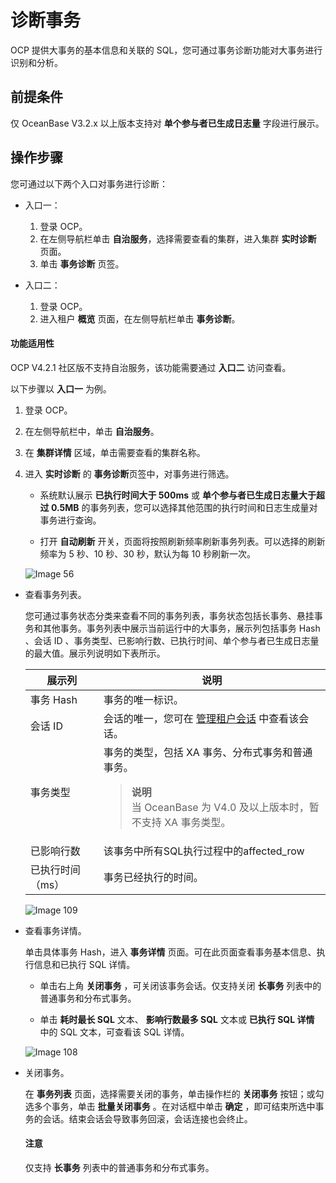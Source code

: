# 诊断事务

OCP 提供大事务的基本信息和关联的 SQL，您可通过事务诊断功能对大事务进行识别和分析。

## 前提条件

仅 OceanBase V3.2.x 以上版本支持对 **单个参与者已生成日志量** 字段进行展示。

## 操作步骤

您可通过以下两个入口对事务进行诊断：

* 入口一：

    1. 登录 OCP。
    2. 在左侧导航栏单击 **自治服务**，选择需要查看的集群，进入集群 **实时诊断** 页面。
    3. 单击 **事务诊断** 页签。

* 入口二：

    1. 登录 OCP。
    2. 进入租户 **概览** 页面，在左侧导航栏单击 **事务诊断**。

<main id="notice" type='notice'>
  <h4>功能适用性</h4>
  <p>OCP V4.2.1 社区版不支持自治服务，该功能需要通过 <b>入口二</b> 访问查看。</p>
</main>

以下步骤以 **入口一** 为例。

1. 登录 OCP。

2. 在左侧导航栏中，单击 **自治服务**。

3. 在 **集群详情** 区域，单击需要查看的集群名称。

4. 进入 **实时诊断** 的 **事务诊断**页签中，对事务进行筛选。

      * 系统默认展示 **已执行时间大于 500ms** 或 **单个参与者已生成日志量大于超过 0.5MB** 的事务列表，您可以选择其他范围的执行时间和日志生成量对事务进行查询。

      * 打开 **自动刷新** 开关，页面将按照刷新频率刷新事务列表。可以选择的刷新频率为 5 秒、10 秒、30 秒，默认为每 10 秒刷新一次。

    ![Image 56](https://obbusiness-private.oss-cn-shanghai.aliyuncs.com/doc/img/ocp/%E4%BA%8B%E5%8A%A1%E8%AF%8A%E6%96%AD.png)
  
* 查看事务列表。

  您可通过事务状态分类来查看不同的事务列表，事务状态包括长事务、悬挂事务和其他事务。事务列表中展示当前运行中的大事务，展示列包括事务 Hash 、会话 ID 、事务类型、已影响行数、已执行时间、单个参与者已生成日志量的最大值。展示列说明如下表所示。
  
  |    展示列    |                                   说明                                    |
  |-----------|-------------------------------------------------------------------------|
  | 事务 Hash   | 事务的唯一标识。                                                                |
  | 会话 ID     | 会话的唯一，您可在 [管理租户会话](../300.manage-session/100.manage-tenant-sessions.md) 中查看该会话。 |
  | 事务类型      | 事务的类型，包括 XA 事务、分布式事务和普通事务。<blockquote>**说明**</br>当 OceanBase 为 V4.0 及以上版本时，暂不支持 XA 事务类型。</blockquote>                                                |
  | 已影响行数     | 该事务中所有SQL执行过程中的affected_row                                             |
  | 已执行时间（ms） | 事务已经执行的时间。                                                              |

  ![Image 109](https://obbusiness-private.oss-cn-shanghai.aliyuncs.com/doc/img/ocp/%E4%BA%8B%E5%8A%A1%E5%88%97%E8%A1%A8.png)
  
* 查看事务详情。

  单击具体事务 Hash，进入 **事务详情** 页面。可在此页面查看事务基本信息、执行信息和已执行 SQL 详情。
  * 单击右上角 **关闭事务** ，可关闭该事务会话。仅支持关闭 **长事务** 列表中的普通事务和分布式事务。

  * 单击 **耗时最长 SQL** 文本、 **影响行数最多 SQL** 文本或 **已执行 SQL 详情** 中的 SQL 文本，可查看该 SQL 详情。

  ![Image 108](https://obbusiness-private.oss-cn-shanghai.aliyuncs.com/doc/img/ocp/%E4%BA%8B%E5%8A%A1%E8%AF%A6%E6%83%85.png)
  
* 关闭事务。

  在 **事务列表** 页面，选择需要关闭的事务，单击操作栏的 **关闭事务** 按钮；或勾选多个事务，单击 **批量关闭事务** 。在对话框中单击 **确定** ，即可结束所选中事务的会话。结束会话会导致事务回滚，会话连接也会终止。
  
   <main id="notice" type='notice'>
    <h4>注意</h4>
    <p>仅支持 <strong>长事务</strong> 列表中的普通事务和分布式事务。</p>
   </main>
